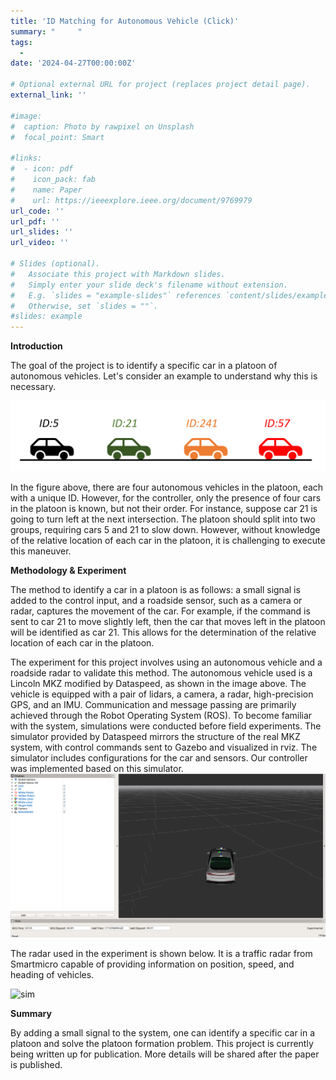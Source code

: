 ```yaml
---
title: 'ID Matching for Autonomous Vehicle (Click)'
summary: "     "
tags:
  - 
date: '2024-04-27T00:00:00Z'

# Optional external URL for project (replaces project detail page).
external_link: ''

#image:
#  caption: Photo by rawpixel on Unsplash
#  focal_point: Smart

#links:
#  - icon: pdf
#    icon_pack: fab
#    name: Paper
#    url: https://ieeexplore.ieee.org/document/9769979
url_code: ''
url_pdf: ''
url_slides: ''
url_video: ''

# Slides (optional).
#   Associate this project with Markdown slides.
#   Simply enter your slide deck's filename without extension.
#   E.g. `slides = "example-slides"` references `content/slides/example-slides.md`.
#   Otherwise, set `slides = ""`.
#slides: example
---
```



**Introduction**

The goal of the project is to identify a specific car in a platoon of autonomous vehicles. Let's consider an example to understand why this is necessary.

![platoon](platoon.PNG)

In the figure above, there are four autonomous vehicles in the platoon, each with a unique ID. However, for the controller, only the presence of four cars in the platoon is known, but not their order. For instance, suppose car 21 is going to turn left at the next intersection. The platoon should split into two groups, requiring cars 5 and 21 to slow down. However, without knowledge of the relative location of each car in the platoon, it is challenging to execute this maneuver.

**Methodology & Experiment**

The method to identify a car in a platoon is as follows: a small signal is added to the control input, and a roadside sensor, such as a camera or radar, captures the movement of the car. For example, if the command is sent to car 21 to move slightly left, then the car that moves left in the platoon will be identified as car 21. This allows for the determination of the relative location of each car in the platoon.

The experiment for this project involves using an autonomous vehicle and a roadside radar to validate this method. The autonomous vehicle used is a Lincoln MKZ modified by Dataspeed, as shown in the image above. The vehicle is equipped with a pair of lidars, a camera, a radar, high-precision GPS, and an IMU. Communication and message passing are primarily achieved through the Robot Operating System (ROS). To become familiar with the system, simulations were conducted before field experiments. The simulator provided by Dataspeed mirrors the structure of the real MKZ system, with control commands sent to Gazebo and visualized in rviz. The simulator includes configurations for the car and sensors. Our controller was implemented based on this simulator.
![sim](sim.PNG)

The radar used in the experiment is shown below. It is a traffic radar from Smartmicro capable of providing information on position, speed, and heading of vehicles.

![sim](radar.PNG)


**Summary**

By adding a small signal to the system, one can identify a specific car in a platoon and solve the platoon formation problem. This project is currently being written up for publication. More details will be shared after the paper is published.
